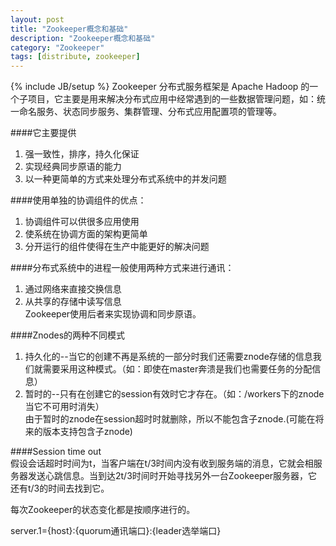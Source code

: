 ```yaml
---
layout: post
title: "Zookeeper概念和基础"
description: "Zookeeper概念和基础"
category: "Zookeeper"
tags: [distribute, zookeeper]
---
```

{% include JB/setup %}
Zookeeper 分布式服务框架是 Apache Hadoop 的一个子项目，它主要是用来解决分布式应用中经常遇到的一些数据管理问题，如：统一命名服务、状态同步服务、集群管理、分布式应用配置项的管理等。    

####它主要提供    
1. 强一致性，排序，持久化保证    
2. 实现经典同步原语的能力    
3. 以一种更简单的方式来处理分布式系统中的并发问题  

####使用单独的协调组件的优点：    
1. 协调组件可以供很多应用使用    
2. 使系统在协调方面的架构更简单    
3. 分开运行的组件使得在生产中能更好的解决问题    

####分布式系统中的进程一般使用两种方式来进行通讯：    
1. 通过网络来直接交换信息    
2. 从共享的存储中读写信息    
Zookeeper使用后者来实现协调和同步原语。

####Znodes的两种不同模式    
1. 持久化的--当它的创建不再是系统的一部分时我们还需要znode存储的信息我们就需要采用这种模式。（如：即使在master奔溃是我们也需要任务的分配信息）     
2. 暂时的--只有在创建它的session有效时它才存在。（如：/workers下的znode当它不可用时消失）    
由于暂时的znode在session超时时就删除，所以不能包含子znode.(可能在将来的版本支持包含子znode)

####Session time out    
假设会话超时时间为t，当客户端在t/3时间内没有收到服务端的消息，它就会相服务器发送心跳信息。当到达2t/3时间时开始寻找另外一台Zookeeper服务器，它还有t/3的时间去找到它。

每次Zookeeper的状态变化都是按顺序进行的。    


server.1={host}:{quorum通讯端口}:{leader选举端口}


